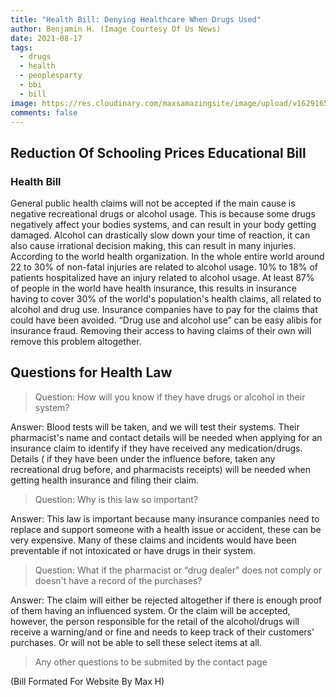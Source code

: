 ```yaml
---
title: "Health Bill: Denying Healthcare When Drugs Used"
author: Benjamin H. (Image Courtesy Of Us News)
date: 2021-08-17
tags:
  - drugs
  - health
  - peoplesparty
  - bbi
  - bill
image: https://res.cloudinary.com/maxsamazingsite/image/upload/v1629165780/politics%20for%20school/download_len4o3.jpg
comments: false
---
```

## Reduction Of Schooling Prices Educational Bill

### Health Bill

General public health claims will not be accepted if the main cause is negative recreational drugs or alcohol usage. This is because some drugs negatively affect your bodies systems, and can result in your body getting damaged. Alcohol can drastically slow down your time of reaction, it can also cause irrational decision making, this can result in many injuries. According to the world health organization. In the whole entire world around 22 to 30% of non-fatal injuries are related to alcohol usage. 10% to 18% of patients hospitalized have an injury related to alcohol usage. At least 87% of people in the world have health insurance, this results in insurance having to cover 30% of the world's population's health claims, all related to alcohol and drug use. Insurance companies have to pay for the claims that could have been avoided. “Drug use and alcohol use” can be easy alibis for insurance fraud. Removing their access to having claims of their own will remove this problem altogether.

## Questions for Health Law 
 
> Question: How will you know if they have drugs or alcohol in their system? 


Answer: Blood tests will be taken, and we will test their systems. Their pharmacist's name and contact details will be needed when applying for an insurance claim to identify if they have received any medication/drugs. 
Details ( if they have been under the influence before, taken any recreational drug before, and pharmacists receipts) will be needed when getting health insurance and filing their claim.

>Question: Why is this law so important?
  
Answer: This law is important because many insurance companies need to replace and support someone with a health issue or accident, these can be very expensive. Many of these claims and incidents would have been preventable if not intoxicated or have drugs in their system.

>Question: What if the pharmacist or “drug dealer” does not comply or doesn't have a record of the purchases? 

Answer: The claim will either be rejected altogether if there is enough proof of them having an influenced system. Or the claim will be accepted, however, the person responsible for the retail of the alcohol/drugs will receive a warning/and or fine and needs to keep track of their customers' purchases. Or will not be able to sell these select items at all. 

> Any other questions to be submited by the contact page


(Bill Formated For Website By Max H)